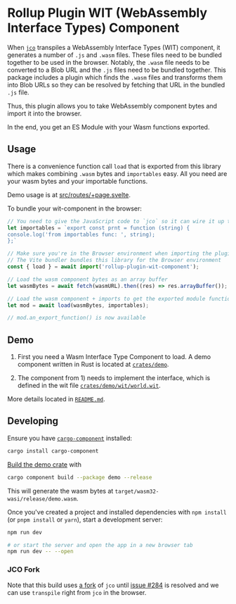 # Rollup Plugin WIT (WebAssembly Interface Types) Component

When [`jco`](https://github.com/bytecodealliance/jco/) transpiles a WebAssembly Interface Types (WIT) component, it generates a number of `.js` and `.wasm` files. These files need to be bundled together to be used in the browser. Notably, the `.wasm` file needs to be converted to a Blob URL and the `.js` files need to be bundled together. This package includes a plugin which finds the `.wasm` files and transforms them into Blob URLs so they can be resolved by fetching that URL in the bundled `.js` file.

Thus, this plugin allows you to take WebAssembly component bytes and import it into the browser.

In the end, you get an ES Module with your Wasm functions exported.


## Usage

There is a convenience function call `load` that is exported from this library which makes combining `.wasm` bytes and `importables` easy. All you need are your wasm bytes and your importable functions.

Demo usage is at [src/routes/+page.svelte](src/routes/+page.svelte).

To bundle your wit-component in the browser:

```js
// You need to give the JavaScript code to `jco` so it can wire it up to the wasm component
let importables = `export const prnt = function (string) {
console.log('from importables func: ', string);
};`

// Make sure you're in the Browser environment when importing the plugin
// The Vite bundler bundles this library for the Browser environment
const { load } = await import('rollup-plugin-wit-component');

// Load the wasm component bytes as an array buffer
let wasmBytes = await fetch(wasmURL).then((res) => res.arrayBuffer());

// Load the wasm component + imports to get the exported module functions
let mod = await load(wasmBytes, importables);

// mod.an_export_function() is now available
```

## Demo

1. First you need a Wasm Interface Type Component to load. A demo component written in Rust is located at [`crates/demo`](crates/demo).

2. The component from 1) needs to implement the interface, which is defined in the wit file [`crates/demo/wit/world.wit`](crates/demo/wit/world.wit).

More details located in [`README.md`](crates/demo/README.md).

## Developing

Ensure you have [`cargo-component`](https://github.com/bytecodealliance/cargo-component) installed:

```bash
cargo install cargo-component
```

[Build the demo crate](crates/demo/README.md) with

```bash
cargo component build --package demo --release
```

This will generate the wasm bytes at `target/wasm32-wasi/release/demo.wasm`.

Once you've created a project and installed dependencies with `npm install` (or `pnpm install` or `yarn`), start a development server:

```bash
npm run dev

# or start the server and open the app in a new browser tab
npm run dev -- --open
```

### JCO Fork

Note that this build uses [a fork](https://github.com/DougAnderson444/jco/tree/no-top-level-await) of `jco` until [issue #284](https://github.com/bytecodealliance/jco/issues/284) is resolved and we can use `transpile` right from `jco` in the browser.
